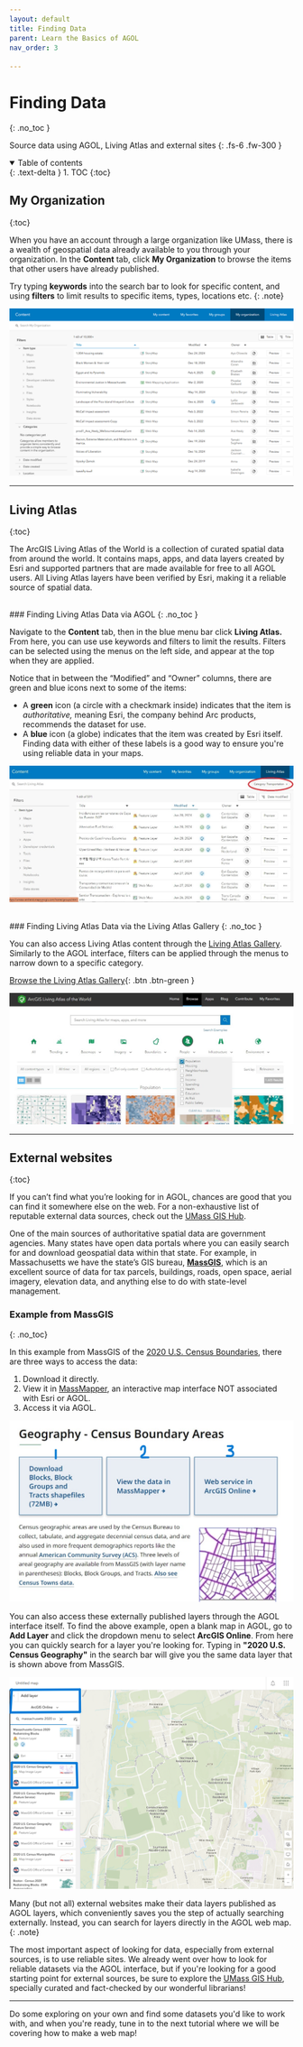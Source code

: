```yaml
---
layout: default
title: Finding Data
parent: Learn the Basics of AGOL
nav_order: 3

---
```


# Finding Data
{: .no_toc }

Source data using AGOL, Living Atlas and external sites
{: .fs-6 .fw-300 }

<details open markdown="block">
  <summary>
    Table of contents
  </summary>
  {: .text-delta }
1. TOC
{:toc}
</details>

## My Organization
{:toc}

When you have an account through a large organization like UMass, there is a wealth of geospatial data already available to you through your organization. In the **Content** tab, click **My Organization** to browse the items that other users have already published.

Try typing **keywords** into the search bar to look for specific content, and using **filters** to limit results to specific items, types, locations etc. 
{: .note}

!['Content' page](media/all_AGOL/replaceAGOL.png "Content Page")

--- 

## Living Atlas
{:toc}

The ArcGIS Living Atlas of the World is a collection of curated spatial data from around the world. It contains maps, apps, and data layers created by Esri and supported partners that are made available for free to all AGOL users. All Living Atlas layers have been verified by Esri, making it a reliable source of spatial data. 

<br>
### Finding Living Atlas Data via AGOL
{: .no_toc }

Navigate to the **Content** tab, then in the blue menu bar click **Living Atlas.** From here, you can use use keywords and filters to limit the results. Filters can be selected using the menus on the left side, and appear at the top when they are applied.

Notice that in between the “Modified” and “Owner” columns, there are green and blue icons next to some of the items:
* A **green** icon (a circle with a checkmark inside) indicates that the item is *authoritative,* meaning Esri, the company behind Arc products, recommends the dataset for use.
* A **blue** icon (a globe) indicates that the item was created by Esri itself. 
Finding data with either of these labels is a good way to ensure you're using reliable data in your maps. 

![Using Reliable Data](media/all_AGOL/FindData_02.jpg "Choose Reliable Data")

<br>
### Finding Living Atlas Data via the Living Atlas Gallery
{: .no_toc }

You can also access Living Atlas content through the [Living Atlas Gallery](https://livingatlas.arcgis.com/en/browse/). Similarly to the AGOL interface, filters can be applied through the menus to narrow down to a specific category. 


[Browse the Living Atlas Gallery](https://livingatlas.arcgis.com/en/browse/){: .btn .btn-green }


![Living Atlas](media/all_AGOL/FindData_03.jpg "Explore the Living Atlas")

---

## External websites
{:toc}

If you can’t find what you’re looking for in AGOL, chances are good that you can find it somewhere else on the web. For a non-exhaustive list of reputable external data sources, check out the [UMass GIS Hub](https://gis.library.umass.edu/data/subject/).

One of the main sources of authoritative spatial data are government agencies. Many states have open data portals where you can easily search for and download geospatial data within that state. For example, in Massachusetts we have the state’s GIS bureau, [**MassGIS**](https://www.mass.gov/info-details/massgis-data-layers), which is an excellent source of data for tax parcels, buildings, roads, open space, aerial imagery, elevation data, and anything else to do with state-level management. 

### Example from MassGIS
{: .no_toc}

In this example from MassGIS of the [2020 U.S. Census Boundaries](https://www.mass.gov/info-details/massgis-data-2020-us-census), there are three ways to access the data:
1. Download it directly.
2. View it in [MassMapper](https://maps.massgis.digital.mass.gov/MassMapper/MassMapper.html), an interactive map interface NOT associated with Esri or AGOL.
3. Access it via AGOL.

<img src="media/all_AGOL/FindData_04.jpg" alt="MassGIS Website" class="center" width="600">

You can also access these externally published layers through the AGOL interface itself. To find the above example, open a blank map in AGOL, go to **Add Layer** and click the dropdown menu to select **ArcGIS Online**. From here you can quickly search for a layer you're looking for. Typing in **"2020 U.S. Census Geography"** in the search bar will give you the same data layer that is shown above from MassGIS. 

<img src= "media/all_AGOL/FindData_05.png" alt="MassGIS data via AGOL" class="center" width="600">

Many (but not all) external websites make their data layers published as AGOL layers, which conveniently saves you the step of actually searching externally. Instead, you can search for layers directly in the AGOL web map. 
{: .note}

The most important aspect of looking for data, especially from external sources, is to use reliable sites. We already went over how to look for reliable datasets via the AGOL interface, but if you're looking for a good starting point for external sources, be sure to explore the [UMass GIS Hub](https://gis.library.umass.edu/data/), specially curated and fact-checked by our wonderful librarians!

---

Do some exploring on your own and find some datasets you'd like to work with, and when you're ready, tune in to the next tutorial where we will be covering how to make a web map!